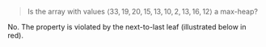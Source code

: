 > Is the array with values $\langle 33, 19, 20, 15, 13, 10, 2, 13, 16, 12
> \rangle$ a max-heap?

No. The property is violated by the next-to-last leaf (illustrated below in
red).
